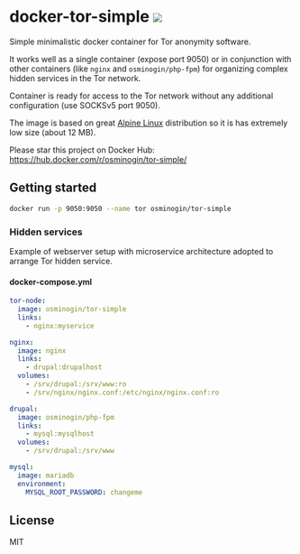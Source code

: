 # docker-tor-simple [![](https://images.microbadger.com/badges/image/osminogin/tor-simple.svg)](https://microbadger.com/images/osminogin/tor-simple)


Simple minimalistic docker container for Tor anonymity software. 

It works well as a single container (expose port 9050) or in conjunction 
with other containers (like `nginx` and `osminogin/php-fpm`) for organizing 
complex hidden services in the Tor network.

Container is ready for access to the Tor network without any additional 
configuration (use SOCKSv5 port 9050).

The image is based on great [Alpine Linux](https://alpinelinux.org/) 
distribution so it is has extremely low size (about 12 MB).

Please star this project on Docker Hub: https://hub.docker.com/r/osminogin/tor-simple/

## Getting started

```bash
docker run -p 9050:9050 --name tor osminogin/tor-simple
```

### Hidden services

Example of webserver setup with microservice architecture adopted 
to arrange Tor hidden service. 

#### docker-compose.yml

```yaml
tor-node:
  image: osminogin/tor-simple
  links: 
    - nginx:myservice

nginx:
  image: nginx
  links:
    - drupal:drupalhost
  volumes:
    - /srv/drupal:/srv/www:ro
    - /srv/nginx/nginx.conf:/etc/nginx/nginx.conf:ro

drupal:
  image: osminogin/php-fpm
  links:
    - mysql:mysqlhost
  volumes:
    - /srv/drupal:/srv/www

mysql:
  image: mariadb
  environment:
    MYSQL_ROOT_PASSWORD: changeme
```

## License

MIT
